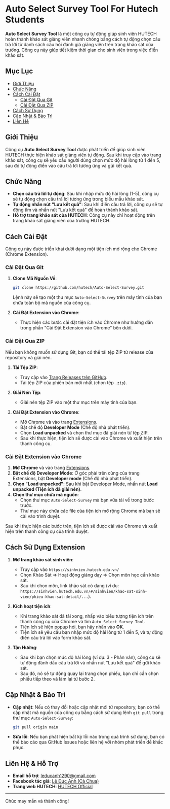 # Auto Select Survey Tool For Hutech Students

**Auto Select Survey Tool** là một công cụ tự động giúp sinh viên HUTECH hoàn thành khảo sát giảng viên nhanh chóng bằng cách tự động chọn câu trả lời từ danh sách câu hỏi đánh giá giảng viên trên trang khảo sát của trường. Công cụ này giúp tiết kiệm thời gian cho sinh viên trong việc điền khảo sát.

## Mục Lục

- [Giới Thiệu](#giới-thiệu)
- [Chức Năng](#chức-năng)
- [Cách Cài Đặt](#cách-cài-đặt)
  - [Cài Đặt Qua Git](#cài-đặt-qua-git)
  - [Cài Đặt Qua ZIP](#cài-đặt-qua-zip)
- [Cách Sử Dụng](#cách-sử-dụng)
- [Cập Nhật & Bảo Trì](#cập-nhật--bảo-trì)
- [Liên Hệ](#liên-hệ)

## Giới Thiệu

Công cụ **Auto Select Survey Tool** được phát triển để giúp sinh viên HUTECH thực hiện khảo sát giảng viên tự động. Sau khi truy cập vào trang khảo sát, công cụ sẽ yêu cầu người dùng chọn mức độ hài lòng từ 1 đến 5, sau đó tự động điền vào câu trả lời tương ứng và gửi kết quả.

## Chức Năng

- **Chọn câu trả lời tự động**: Sau khi nhập mức độ hài lòng (1-5), công cụ sẽ tự động chọn câu trả lời tương ứng trong biểu mẫu khảo sát.
- **Tự động nhấn nút "Lưu kết quả"**: Sau khi điền câu trả lời, công cụ sẽ tự động tìm và nhấn nút "Lưu kết quả" để hoàn thành khảo sát.
- **Hỗ trợ trang khảo sát của HUTECH**: Công cụ này chỉ hoạt động trên trang khảo sát giảng viên của trường HUTECH.

## Cách Cài Đặt

Công cụ này được triển khai dưới dạng một tiện ích mở rộng cho Chrome (Chrome Extension).

### Cài Đặt Qua Git

1. **Clone Mã Nguồn Về**:
   ```bash
   git clone https://github.com/hutech/Auto-Select-Survey.git
   ```
   Lệnh này sẽ tạo một thư mục `Auto-Select-Survey` trên máy tính của bạn chứa toàn bộ mã nguồn của công cụ.

2. **Cài Đặt Extension vào Chrome**:
   - Thực hiện các bước cài đặt tiện ích vào Chrome như hướng dẫn trong phần "Cài Đặt Extension vào Chrome" bên dưới.

### Cài Đặt Qua ZIP

Nếu bạn không muốn sử dụng Git, bạn có thể tải tệp ZIP từ release của repository và giải nén.

1. **Tải Tệp ZIP**:
   - Truy cập vào [Trang Releases trên GitHub]([Releases](https://github.com/leducnh1290/Auto-Select-Survey/releases/)).
   - Tải tệp ZIP của phiên bản mới nhất (chọn tệp `.zip`).
   
2. **Giải Nén Tệp**:
   - Giải nén tệp ZIP vào một thư mục trên máy tính của bạn.

3. **Cài Đặt Extension vào Chrome**:
   - Mở Chrome và vào trang [Extensions](chrome://extensions/).
   - Bật chế độ **Developer Mode** (Chế độ nhà phát triển).
   - Chọn **Load unpacked** và chọn thư mục đã giải nén từ tệp ZIP.
   - Sau khi thực hiện, tiện ích sẽ được cài vào Chrome và xuất hiện trên thanh công cụ.

### Cài Đặt Extension vào Chrome

1. **Mở Chrome** và vào trang [Extensions](chrome://extensions/).
2. **Bật chế độ Developer Mode**: Ở góc phải trên cùng của trang Extensions, bật **Developer mode** (Chế độ nhà phát triển).
3. **Chọn "Load unpacked"**: Sau khi bật Developer Mode, nhấn nút **Load unpacked (Tiện ích đã giải nén)**.
4. **Chọn thư mục chứa mã nguồn**:
   - Chọn thư mục `Auto-Select-Survey` mà bạn vừa tải về trong bước trước.
   - Thư mục này chứa các file của tiện ích mở rộng Chrome mà bạn sẽ cài vào trình duyệt.

Sau khi thực hiện các bước trên, tiện ích sẽ được cài vào Chrome và xuất hiện trên thanh công cụ của trình duyệt.

## Cách Sử Dụng Extension

1. **Mở trang khảo sát sinh viên**:
   - Truy cập vào `https://sinhvien.hutech.edu.vn/`
   - Chọn Khảo Sát => Hoạt động giảng dạy => Chọn môn học cần khảo sát.
   - Sau khi chọn môn, link khảo sát có dạng (ví dụ: `https://sinhvien.hutech.edu.vn/#/sinhvien/khao-sat-sinh-vien/phieu-khao-sat-detail/...`).
   
2. **Kích hoạt tiện ích**:
   - Khi trang khảo sát đã tải xong, nhấp vào biểu tượng tiện ích trên thanh công cụ của Chrome và tìm `Auto Select Survey Tool`.
   - Tiện ích sẽ hiện popup hỏi, bạn hãy nhấn vào **OK**.
   - Tiện ích sẽ yêu cầu bạn nhập mức độ hài lòng từ 1 đến 5, và tự động điền câu trả lời vào form khảo sát.
   
3. **Tận Hưởng**:
   - Sau khi bạn chọn mức độ hài lòng (ví dụ: 3 - Phân vân), công cụ sẽ tự động đánh dấu câu trả lời và nhấn nút "Lưu kết quả" để gửi khảo sát.
   - Sau đó, nó sẽ tự động quay lại trang chọn phiếu, bạn chỉ cần chọn phiếu tiếp theo và làm lại từ bước 2.

## Cập Nhật & Bảo Trì

- **Cập nhật**: Nếu có thay đổi hoặc cập nhật mới từ repository, bạn có thể cập nhật mã nguồn của công cụ bằng cách sử dụng lệnh `git pull` trong thư mục `Auto-Select-Survey`:
   ```bash
   git pull origin main
   ```

- **Sửa lỗi**: Nếu bạn phát hiện bất kỳ lỗi nào trong quá trình sử dụng, bạn có thể báo cáo qua GitHub Issues hoặc liên hệ với nhóm phát triển để khắc phục.

## Liên Hệ & Hỗ Trợ

- **Email hỗ trợ**: leducanh1290@gmail.com
- **Facebook tác giả**: [Lê Đức Anh (Cà Chua)](https://facebook.com/leducanh1290)
- **Trang web HUTECH**: [HUTECH Official](https://www.hutech.edu.vn)

---

Chúc may mắn và thành công!
